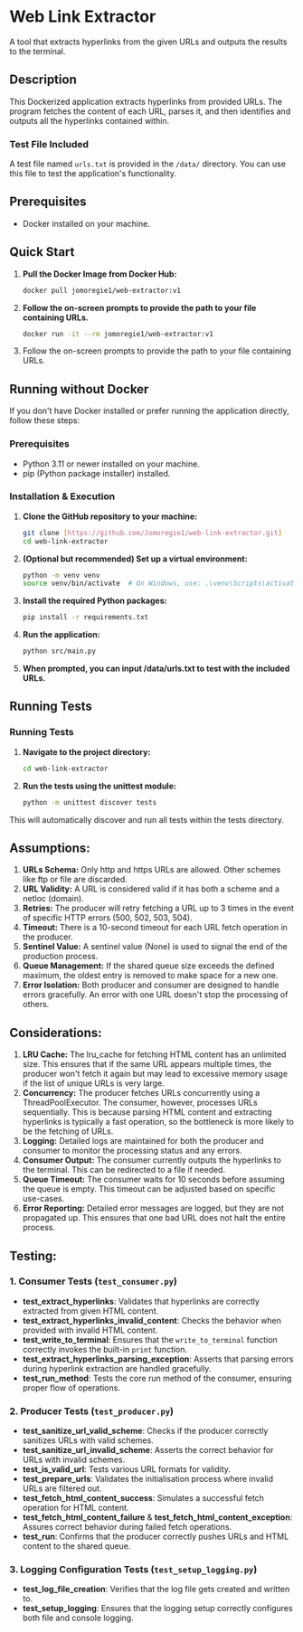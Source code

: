 # Web Link Extractor

A tool that extracts hyperlinks from the given URLs and outputs the results to the terminal.

## Description

This Dockerized application extracts hyperlinks from provided URLs. The program fetches the content of each URL, parses it, and then identifies and outputs all the hyperlinks contained within.

### Test File Included

A test file named `urls.txt` is provided in the `/data/` directory. You can use this file to test the application's functionality.

## Prerequisites

- Docker installed on your machine.

## Quick Start

1. **Pull the Docker Image from Docker Hub:**
   ```bash
   docker pull jomoregie1/web-extractor:v1

2. **Follow the on-screen prompts to provide the path to your file containing URLs.**
   ```bash
   docker run -it --rm jomoregie1/web-extractor:v1
   
3. Follow the on-screen prompts to provide the path to your file containing URLs.


## Running without Docker

If you don't have Docker installed or prefer running the application directly, follow these steps:

### Prerequisites

- Python 3.11 or newer installed on your machine.
- pip (Python package installer) installed.

### Installation & Execution

1. **Clone the GitHub repository to your machine:**
   ```bash
   git clone [https://github.com/Jomoregie1/web-link-extractor.git]
   cd web-link-extractor
2. **(Optional but recommended) Set up a virtual environment:**
   ```bash
   python -m venv venv
   source venv/bin/activate  # On Windows, use: .\venv\Scripts\activate
3. **Install the required Python packages:**
    ```bash
   pip install -r requirements.txt
4. **Run the application:**
    ```bash
   python src/main.py
5. **When prompted, you can input /data/urls.txt to test with the included URLs.**

## Running Tests


### Running Tests 

1. **Navigate to the project directory:**
   ```bash
   cd web-link-extractor
2. **Run the tests using the unittest module:**
   ```bash
   python -m unittest discover tests
This will automatically discover and run all tests within the tests directory.

## Assumptions:

1. **URLs Schema:**
 Only http and https URLs are allowed. Other schemes like ftp or file are discarded.
2. **URL Validity:**
 A URL is considered valid if it has both a scheme and a netloc (domain).
3. **Retries:**
The producer will retry fetching a URL up to 3 times in the event of specific HTTP errors (500, 502, 503, 504).
4. **Timeout:**
There is a 10-second timeout for each URL fetch operation in the producer.
5. **Sentinel Value:**
A sentinel value (None) is used to signal the end of the production process.
6. **Queue Management:**
If the shared queue size exceeds the defined maximum, the oldest entry is removed to make space for a new one.
7. **Error Isolation:**
Both producer and consumer are designed to handle errors gracefully. An error with one URL doesn't stop the processing of others.

## Considerations:
1. **LRU Cache:**
The lru_cache for fetching HTML content has an unlimited size. This ensures that if the same URL appears multiple times, the producer won't fetch it again but may lead to excessive memory usage if the list of unique URLs is very large.
2. **Concurrency:**
The producer fetches URLs concurrently using a ThreadPoolExecutor.
The consumer, however, processes URLs sequentially. This is because parsing HTML content and extracting hyperlinks is typically a fast operation, so the bottleneck is more likely to be the fetching of URLs.
3. **Logging:**
Detailed logs are maintained for both the producer and consumer to monitor the processing status and any errors.
4. **Consumer Output:**
The consumer currently outputs the hyperlinks to the terminal. This can be redirected to a file if needed.
5. **Queue Timeout:**
The consumer waits for 10 seconds before assuming the queue is empty. This timeout can be adjusted based on specific use-cases.
6. **Error Reporting:**
Detailed error messages are logged, but they are not propagated up. This ensures that one bad URL does not halt the entire process.

## Testing:
### 1. Consumer Tests (`test_consumer.py`)

- **test_extract_hyperlinks**: Validates that hyperlinks are correctly extracted from given HTML content.
- **test_extract_hyperlinks_invalid_content**: Checks the behavior when provided with invalid HTML content.
- **test_write_to_terminal**: Ensures that the `write_to_terminal` function correctly invokes the built-in `print` function.
- **test_extract_hyperlinks_parsing_exception**: Asserts that parsing errors during hyperlink extraction are handled gracefully.
- **test_run_method**: Tests the core run method of the consumer, ensuring proper flow of operations.

### 2. Producer Tests (`test_producer.py`)

- **test_sanitize_url_valid_scheme**: Checks if the producer correctly sanitizes URLs with valid schemes.
- **test_sanitize_url_invalid_scheme**: Asserts the correct behavior for URLs with invalid schemes.
- **test_is_valid_url**: Tests various URL formats for validity.
- **test_prepare_urls**: Validates the initialisation process where invalid URLs are filtered out.
- **test_fetch_html_content_success**: Simulates a successful fetch operation for HTML content.
- **test_fetch_html_content_failure** & **test_fetch_html_content_exception**: Assures correct behavior during failed fetch operations.
- **test_run**: Confirms that the producer correctly pushes URLs and HTML content to the shared queue.

### 3. Logging Configuration Tests (`test_setup_logging.py`)

- **test_log_file_creation**: Verifies that the log file gets created and written to.
- **test_setup_logging**: Ensures that the logging setup correctly configures both file and console logging.
